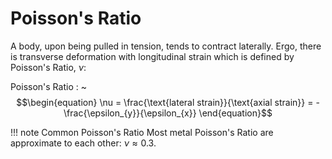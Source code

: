 # Poisson's Ratio

A body, upon being pulled in tension, tends to contract laterally.
Ergo, there is transverse deformation with longitudinal strain which is defined by Poisson's Ratio, $\nu$:

Poisson's Ratio
: ~$$\begin{equation}
\nu = \frac{\text{lateral strain}}{\text{axial strain}} = -\frac{\epsilon_{y}}{\epsilon_{x}}
\end{equation}$$

!!! note Common Poisson's Ratio
    Most metal Poisson's Ratio are approximate to each other: $\nu \approx 0.3$.